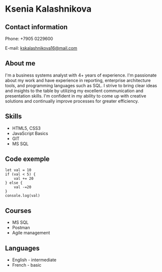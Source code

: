 # **Ksenia Kalashnikova**

## Contact information
Phone: +7905 0229600

E-mail: kskalashnikova16@mail.com 

## About me
I'm a business systems analyst with 4+ years of experience. I'm passionate about my work and have experience in reporting, enterprise architecture tools, and programming languages such as SQL. I strive to bring clear ideas and insights to the table by utilizing my excellent communication and presentation skills. I'm confident in my ability to come up with creative solutions and continually improve processes for greater efficiency.

## Skills
+ HTML5, CSS3
+ JavaScript Basics
+ GIT 
+ MS SQL

## Code exemple
```
let val = 10
if (val < 5) {
    val += 20
} else {
    val -=20
}
console.log(val)
```

## Courses
- MS SQL 
- Postman
- Agile management

## Languages
+ English - intermediate
+ French - basic